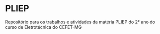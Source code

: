 # PLIEP
Repositório para os trabalhos e atividades da matéria PLIEP do 2° ano do curso de Eletrotécnica do CEFET-MG
